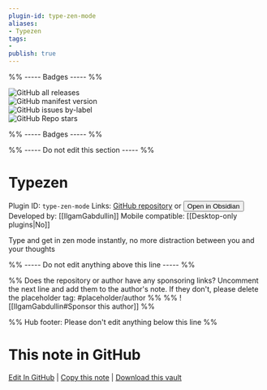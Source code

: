```yaml
---
plugin-id: type-zen-mode
aliases:
- Typezen
tags: 
- 
publish: true
---
```


%% ----- Badges ----- %%

![GitHub all releases](https://img.shields.io/github/downloads/IlgamGabdullin/obsidian-typezen/total?color=573E7A&logo=github&style=for-the-badge)   
![GitHub manifest version](https://img.shields.io/github/manifest-json/v/IlgamGabdullin/obsidian-typezen?color=573E7A&logo=github&style=for-the-badge)   
![GitHub issues by-label](https://img.shields.io/github/issues/IlgamGabdullin/obsidian-typezen/help%20wanted?color=573E7A&logo=github&style=for-the-badge)   
![GitHub Repo stars](https://img.shields.io/github/stars/IlgamGabdullin/obsidian-typezen?color=573E7A&logo=github&style=for-the-badge)

%% ----- Badges ----- %%

%% ----- Do not edit this section ----- %%

# Typezen

Plugin ID: `type-zen-mode`
Links: [GitHub repository](https://github.com/IlgamGabdullin/obsidian-typezen) or [<button id=HH>Open in Obsidian</button>](obsidian://show-plugin?id=type-zen-mode)
Developed by: [[IlgamGabdullin]]
Mobile compatible: [[Desktop-only plugins|No]]

Type and get in zen mode instantly, no more distraction between you and your thoughts

%% ----- Do not edit anything above this line ----- %% 

%% Does the repository or author have any sponsoring links? Uncomment the next line and add them to the author's note. If they don't, please delete the placeholder tag: #placeholder/author %%
%% ![[IlgamGabdullin#Sponsor this author]] %%

%% Hub footer: Please don't edit anything below this line %%

# This note in GitHub

<span class="git-footer">[Edit In GitHub](https://github.dev/obsidian-community/obsidian-hub/blob/main/02%20-%20Community%20Expansions/02.05%20All%20Community%20Expansions/Plugins/type-zen-mode.md "git-hub-edit-note") | [Copy this note](https://raw.githubusercontent.com/obsidian-community/obsidian-hub/main/02%20-%20Community%20Expansions/02.05%20All%20Community%20Expansions/Plugins/type-zen-mode.md "git-hub-copy-note") | [Download this vault](https://github.com/obsidian-community/obsidian-hub/archive/refs/heads/main.zip "git-hub-download-vault") </span>
